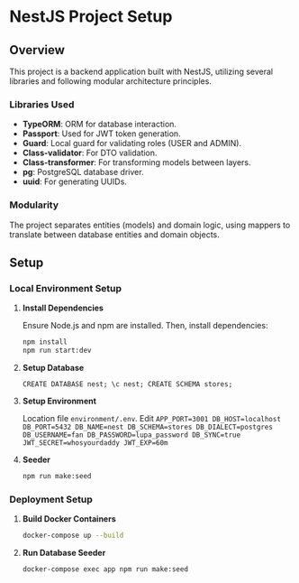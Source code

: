 # NestJS Project Setup

## Overview

This project is a backend application built with NestJS, utilizing several libraries and following modular architecture principles.

### Libraries Used

- **TypeORM**: ORM for database interaction.
- **Passport**: Used for JWT token generation.
- **Guard**: Local guard for validating roles (USER and ADMIN).
- **Class-validator**: For DTO validation.
- **Class-transformer**: For transforming models between layers.
- **pg**: PostgreSQL database driver.
- **uuid**: For generating UUIDs.

### Modularity

The project separates entities (models) and domain logic, using mappers to translate between database entities and domain objects.

## Setup

### Local Environment Setup

1. **Install Dependencies**

   Ensure Node.js and npm are installed. Then, install dependencies:

   ```bash
   npm install
   npm run start:dev
2. **Setup Database**
    
    ``CREATE DATABASE nest;
   \c nest;
   CREATE SCHEMA stores;
   ``
3. **Setup Environment**

    Location file ``environment/.env``.
    Edit 
    ``APP_PORT=3001
   DB_HOST=localhost
   DB_PORT=5432
   DB_NAME=nest
   DB_SCHEMA=stores
   DB_DIALECT=postgres
   DB_USERNAME=fan
   DB_PASSWORD=lupa_password
   DB_SYNC=true
   JWT_SECRET=whosyourdaddy
   JWT_EXP=60m
   ``
4. **Seeder**
    ```bash
   npm run make:seed
    ```

### Deployment Setup
1. **Build Docker Containers**
    ```bash
    docker-compose up --build
    ```
2. **Run Database Seeder**
    ```bash
    docker-compose exec app npm run make:seed
    ```